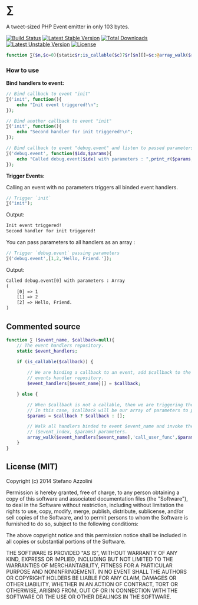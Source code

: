 # ∑

A tweet-sized PHP Event emitter in only 103 bytes.

[![Build Status](https://scrutinizer-ci.com/g/lastguest/ev/badges/build.png?b=master)](https://scrutinizer-ci.com/g/lastguest/ev/build-status/master) [![Latest Stable Version](https://poser.pugx.org/lastguest/ev/v/stable.svg)](https://packagist.org/packages/lastguest/ev) [![Total Downloads](https://poser.pugx.org/lastguest/ev/downloads.svg)](https://packagist.org/packages/lastguest/ev) [![Latest Unstable Version](https://poser.pugx.org/lastguest/ev/v/unstable.svg)](https://packagist.org/packages/lastguest/ev) [![License](https://poser.pugx.org/lastguest/ev/license.svg)](https://packagist.org/packages/lastguest/ev)

```php
function ∑($n,$c=0){static$r;is_callable($c)?$r[$n][]=$c:@array_walk($r[$n],'call_user_func',$c?:[]);}
```

### How to use

**Bind handlers to event:** 

```php
// Bind callback to event "init"
∑('init', function(){
    echo "Init event triggered!\n";
});

// Bind another callback to event "init"
∑('init', function(){
    echo "Second handler for init triggered!\n";
});

// Bind callback to event "debug.event" and listen to passed parameters
∑('debug.event', function($idx,$params){
    echo "Called debug.event[$idx] with parameters : ",print_r($params,true),"\n";
});
```

**Trigger Events:**
	
Calling an event with no parameters triggers all binded event handlers.
	
```php
// Trigger `init`
∑("init");
```

Output:

```html
Init event triggered!
Second handler for init triggered!
```

You can pass parameters to all handlers as an array :

```php
// Trigger `debug.event` passing parameters
∑('debug.event',[1,2,'Hello, Friend.']);
```

Output:

```html
Called debug.event[0] with parameters : Array
(
    [0] => 1
    [1] => 2
    [2] => Hello, Friend.
)
```

## Commented source

```php
function ∑ ($event_name, $callback=null){
    // The event handlers repository.
    static $event_handlers;
 
    if (is_callable($callback)) {

        // We are binding a callback to an event, add $callback to the
        // events handler repository.
        $event_handlers[$event_name][] = $callback;

    } else {

        // When $callback is not a callable, then we are triggering the event.
        // In this case, $callback will be our array of parameters to pass to event handlers 
        $params = $callback ? $callback : [];

        // Walk all handlers binded to event $event_name and invoke them with the
        // ($event_index, $params) parameters.
        array_walk($event_handlers[$event_name],'call_user_func',$params);
    }
} 
```


## License (MIT)

Copyright (c) 2014 Stefano Azzolini

Permission is hereby granted, free of charge, to any person
obtaining a copy of this software and associated documentation
files (the "Software"), to deal in the Software without
restriction, including without limitation the rights to use,
copy, modify, merge, publish, distribute, sublicense, and/or sell
copies of the Software, and to permit persons to whom the
Software is furnished to do so, subject to the following
conditions:

The above copyright notice and this permission notice shall be
included in all copies or substantial portions of the Software.

THE SOFTWARE IS PROVIDED "AS IS", WITHOUT WARRANTY OF ANY KIND,
EXPRESS OR IMPLIED, INCLUDING BUT NOT LIMITED TO THE WARRANTIES
OF MERCHANTABILITY, FITNESS FOR A PARTICULAR PURPOSE AND
NONINFRINGEMENT. IN NO EVENT SHALL THE AUTHORS OR COPYRIGHT
HOLDERS BE LIABLE FOR ANY CLAIM, DAMAGES OR OTHER LIABILITY,
WHETHER IN AN ACTION OF CONTRACT, TORT OR OTHERWISE, ARISING
FROM, OUT OF OR IN CONNECTION WITH THE SOFTWARE OR THE USE OR
OTHER DEALINGS IN THE SOFTWARE.
